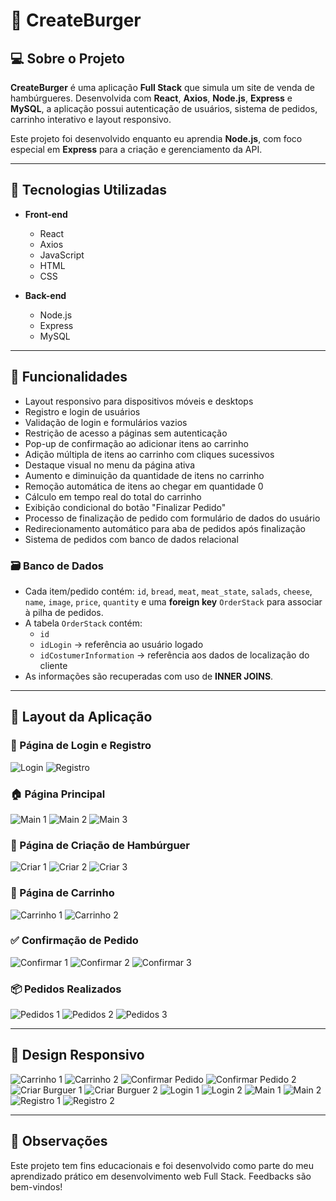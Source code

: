 # 🍔 CreateBurger

## 💻 Sobre o Projeto

**CreateBurger** é uma aplicação **Full Stack** que simula um site de venda de hambúrgueres. Desenvolvida com **React**, **Axios**, **Node.js**, **Express** e **MySQL**, a aplicação possui autenticação de usuários, sistema de pedidos, carrinho interativo e layout responsivo.

Este projeto foi desenvolvido enquanto eu aprendia **Node.js**, com foco especial em **Express** para a criação e gerenciamento da API.

---

## 🚀 Tecnologias Utilizadas

- **Front-end**
  - React
  - Axios
  - JavaScript
  - HTML
  - CSS

- **Back-end**
  - Node.js
  - Express
  - MySQL

---

## 🧩 Funcionalidades

- Layout responsivo para dispositivos móveis e desktops
- Registro e login de usuários
- Validação de login e formulários vazios
- Restrição de acesso a páginas sem autenticação
- Pop-up de confirmação ao adicionar itens ao carrinho
- Adição múltipla de itens ao carrinho com cliques sucessivos
- Destaque visual no menu da página ativa
- Aumento e diminuição da quantidade de itens no carrinho
- Remoção automática de itens ao chegar em quantidade 0
- Cálculo em tempo real do total do carrinho
- Exibição condicional do botão "Finalizar Pedido"
- Processo de finalização de pedido com formulário de dados do usuário
- Redirecionamento automático para aba de pedidos após finalização
- Sistema de pedidos com banco de dados relacional

### 🗃️ Banco de Dados

- Cada item/pedido contém: `id`, `bread`, `meat`, `meat_state`, `salads`, `cheese`, `name`, `image`, `price`, `quantity` e uma **foreign key** `OrderStack` para associar à pilha de pedidos.
- A tabela `OrderStack` contém:
  - `id`
  - `idLogin` → referência ao usuário logado
  - `idCostumerInformation` → referência aos dados de localização do cliente
- As informações são recuperadas com uso de **INNER JOINS**.

---

## 🔖 Layout da Aplicação

### 🔐 Página de Login e Registro

![Login](https://github.com/MatheusZuchiBalbinot/CreateBurger/blob/main/Imagens/github_images/login.png)
![Registro](https://github.com/MatheusZuchiBalbinot/CreateBurger/blob/main/Imagens/github_images/registro.png)

### 🏠 Página Principal

![Main 1](https://github.com/MatheusZuchiBalbinot/CreateBurger/blob/main/Imagens/github_images/main(1).png)
![Main 2](https://github.com/MatheusZuchiBalbinot/CreateBurger/blob/main/Imagens/github_images/main(2).png)
![Main 3](https://github.com/MatheusZuchiBalbinot/CreateBurger/blob/main/Imagens/github_images/main(3).png)

### 🍳 Página de Criação de Hambúrguer

![Criar 1](https://raw.githubusercontent.com/MatheusZuchiBalbinot/CreateBurger/main/Imagens/github_images/criar_hamburguer(1).png)
![Criar 2](https://raw.githubusercontent.com/MatheusZuchiBalbinot/CreateBurger/main/Imagens/github_images/criar_hamburguer(2).png)
![Criar 3](https://raw.githubusercontent.com/MatheusZuchiBalbinot/CreateBurger/main/Imagens/github_images/criar_hamburguer(3).png)

### 🛒 Página de Carrinho

![Carrinho 1](https://github.com/MatheusZuchiBalbinot/CreateBurger/blob/main/Imagens/github_images/carrinho(1).png)
![Carrinho 2](https://github.com/MatheusZuchiBalbinot/CreateBurger/blob/main/Imagens/github_images/carrinho(2).png)

### ✅ Confirmação de Pedido

![Confirmar 1](https://github.com/MatheusZuchiBalbinot/CreateBurger/blob/main/Imagens/github_images/confirmOrder(1).png)
![Confirmar 2](https://github.com/MatheusZuchiBalbinot/CreateBurger/blob/main/Imagens/github_images/confirmOrder(2).png)
![Confirmar 3](https://github.com/MatheusZuchiBalbinot/CreateBurger/blob/main/Imagens/github_images/confirmOrder(3).png)

### 📦 Pedidos Realizados

![Pedidos 1](https://github.com/MatheusZuchiBalbinot/CreateBurger/blob/main/Imagens/github_images/makedOrder(1).png)
![Pedidos 2](https://github.com/MatheusZuchiBalbinot/CreateBurger/blob/main/Imagens/github_images/makedOrder(2).png)
![Pedidos 3](https://github.com/MatheusZuchiBalbinot/CreateBurger/blob/main/Imagens/github_images/confmakedOrder(3).png)

---

## 📱 Design Responsivo

![Carrinho 1](https://github.com/MatheusZuchiBalbinot/CreateBurger/blob/main/Imagens/github_images(responsive)/carrinho(1).png)
![Carrinho 2](https://github.com/MatheusZuchiBalbinot/CreateBurger/blob/main/Imagens/github_images(responsive)/carrinho(2).png)
![Confirmar Pedido](https://github.com/MatheusZuchiBalbinot/CreateBurger/blob/main/Imagens/github_images(responsive)/confirmOrder(1).png)
![Confirmar Pedido 2](https://github.com/MatheusZuchiBalbinot/CreateBurger/blob/main/Imagens/github_images(responsive)/confirmOrder(2).png)
![Criar Burguer 1](https://github.com/MatheusZuchiBalbinot/CreateBurger/blob/main/Imagens/github_images(responsive)/createburguer(1).png)
![Criar Burguer 2](https://github.com/MatheusZuchiBalbinot/CreateBurger/blob/main/Imagens/github_images(responsive)/createburguer(2).png)
![Login 1](https://github.com/MatheusZuchiBalbinot/CreateBurger/blob/main/Imagens/github_images(responsive)/login(1).png)
![Login 2](https://github.com/MatheusZuchiBalbinot/CreateBurger/blob/main/Imagens/github_images(responsive)/login(2).png)
![Main 1](https://github.com/MatheusZuchiBalbinot/CreateBurger/blob/main/Imagens/github_images(responsive)/main(1).png)
![Main 2](https://github.com/MatheusZuchiBalbinot/CreateBurger/blob/main/Imagens/github_images(responsive)/main(2).png)
![Registro 1](https://github.com/MatheusZuchiBalbinot/CreateBurger/blob/main/Imagens/github_images(responsive)/register(1).png)
![Registro 2](https://github.com/MatheusZuchiBalbinot/CreateBurger/blob/main/Imagens/github_images(responsive)/register(2).png)

---

## 📌 Observações

Este projeto tem fins educacionais e foi desenvolvido como parte do meu aprendizado prático em desenvolvimento web Full Stack. Feedbacks são bem-vindos!
